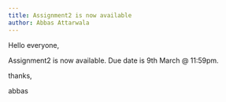 ```yaml
---
title: Assignment2 is now available
author: Abbas Attarwala
---
```


Hello everyone,

Assignment2 is now available. Due date is 9th March @ 11:59pm. 

thanks,

abbas
